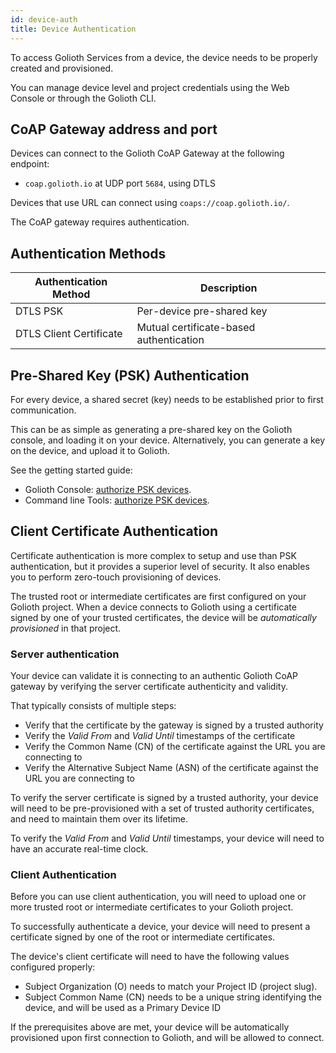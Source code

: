 ```yaml
---
id: device-auth
title: Device Authentication
---
```


To access Golioth Services from a device, the device needs to be properly created and provisioned.

You can manage device level and project credentials using the Web Console or through the Golioth CLI.

## CoAP Gateway address and port

Devices can connect to the Golioth CoAP Gateway at the following endpoint:

 - `coap.golioth.io` at UDP port `5684`, using DTLS

Devices that use URL can connect using `coaps://coap.golioth.io/`.

The CoAP gateway requires authentication.

## Authentication Methods

| Authentication Method         | Description                             |
| ----------------------------- | --------------------------------------- |
| DTLS PSK                      | Per-device pre-shared key               |
| DTLS Client Certificate       | Mutual certificate-based authentication |

## Pre-Shared Key (PSK) Authentication

For every device, a shared secret (key) needs to be established prior to first communication.

This can be as simple as generating a pre-shared key on the Golioth console, and loading it on your device. Alternatively, you can generate a key on the device, and upload it to Golioth.

See the getting started guide:

* Golioth Console: [authorize PSK
  devices](/getting-started/console/manage-devices).
* Command line Tools: [authorize PSK devices](/reference/command-line-tools/tutorial/authorize-devices).


## Client Certificate Authentication

Certificate authentication is more complex to setup and use than PSK authentication, but it provides a superior level of security. It also enables you to perform zero-touch provisioning of devices.

The trusted root or intermediate certificates are first configured on your Golioth project. When a device connects to Golioth using a certificate signed by one of your trusted certificates, the device will be *automatically provisioned* in that project.

### Server authentication

Your device can validate it is connecting to an authentic Golioth CoAP gateway by verifying the server certificate authenticity and validity.

That typically consists of multiple steps:
* Verify that the certificate by the gateway is signed by a trusted authority
* Verify the *Valid From* and *Valid Until* timestamps of the certificate
* Verify the Common Name (CN) of the certificate against the URL you are connecting to
* Verify the Alternative Subject Name (ASN) of the certificate against the URL you are connecting to

To verify the server certificate is signed by a trusted authority, your device will need to be pre-provisioned with a set of trusted authority certificates, and need to maintain them over its lifetime.

To verify the *Valid From* and *Valid Until* timestamps, your device will need to have an accurate real-time clock.

### Client Authentication

Before you can use client authentication, you will need to upload one or more trusted root or intermediate certificates to your Golioth project.

To successfully authenticate a device, your device will need to present a certificate signed by one of the root or intermediate certificates.

The device's client certificate will need to have the following values configured properly:

* Subject Organization (O) needs to match your Project ID (project slug).
* Subject Common Name (CN) needs to be a unique string identifying the device, and will be used as a Primary Device ID

If the prerequisites above are met, your device will be automatically provisioned upon first connection to Golioth, and will be allowed to connect.
